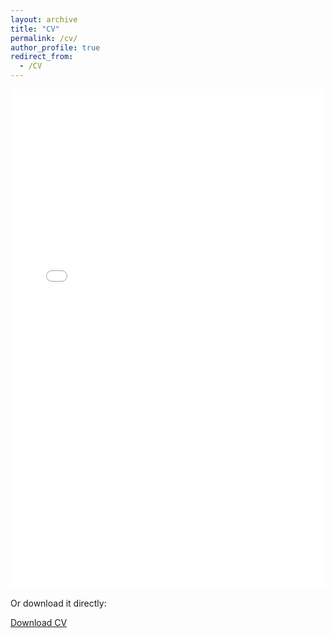 ```yaml
---
layout: archive
title: "CV"
permalink: /cv/
author_profile: true
redirect_from:
  - /CV
---
```


<embed src="/repo-name/Megumi_Kivuva_CV_9_20.pdf" type="application/pdf" width="100%" height="800px" />

Or download it directly:

[Download CV](/repo-name/Megumi_Kivuva_CV_9_20.pdf)
